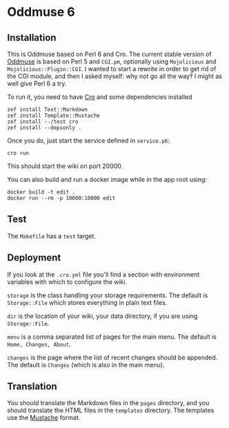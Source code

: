 # Oddmuse 6

## Installation

This is Oddmuse based on Perl 6 and Cro. The current stable version of
[Oddmuse](https://oddmuse.org/) is based on Perl 5 and `CGI.pm`,
optionally using `Mojolicious` and `Mojolicious::Plugin::CGI`. I
wanted to start a rewrite in order to get rid of the CGI module, and
then I asked myself: why not go all the way‽ I might as well give Perl
6 a try.

To run it, you need to have [Cro](https://cro.services/) and some
dependencies installed

```
zef install Text::Markdown
zef install Template::Mustache
zef install --/test cro
zef install --depsonly .
```

Once you do, just start the service defined in `service.p6`:

```
cro run
```

This should start the wiki on port 20000.

You can also build and run a docker image while in the app root using:

```
docker build -t edit .
docker run --rm -p 10000:10000 edit
```

## Test

The `Makefile` has a `test` target.

## Deployment

If you look at the `.cro.yml` file you'll find a section with
environment variables with which to configure the wiki.

`storage` is the class handling your storage requirements. The default
is `Storage::File` which stores everything in plain text files.

`dir` is the location of your wiki, your data directory, if you are
using `Storage::File`.

`menu` is a comma separated list of pages for the main menu. The
default is `Home, Changes, About`.

`changes` is the page where the list of recent changes should be
appended. The default is `Changes` (which is also in the main menu).

## Translation

You should translate the Markdown files in the `pages` directory, and
you should translate the HTML files in the `templates` directory. The
templates use the [Mustache](https://mustache.github.io/) format.
